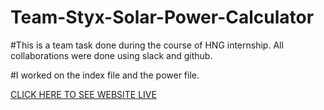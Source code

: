 # Team-Styx-Solar-Power-Calculator

#This is a team task done during the course of HNG internship. All collaborations were done using slack and github.

#I worked on the index file and the power file.

<a href="https://Machin3ry.github.io/Team-Styx-Solar-Power-Calculator/index.html">CLICK HERE TO SEE WEBSITE LIVE</a>
